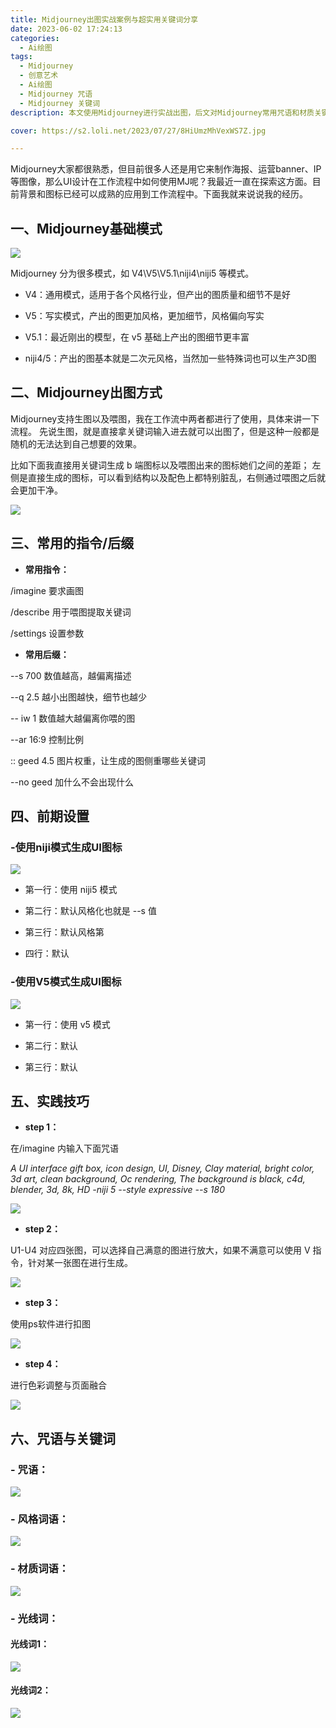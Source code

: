 ```yaml
---
title: Midjourney出图实战案例与超实用关键词分享
date: 2023-06-02 17:24:13
categories:
  - Ai绘图
tags:
  - Midjourney
  - 创意艺术
  - Ai绘图
  - Midjourney 咒语
  - Midjourney 关键词
description: 本文使用Midjourney进行实战出图，后文对Midjourney常用咒语和材质关键词进行分享。

cover: https://s2.loli.net/2023/07/27/8HiUmzMhVexWS7Z.jpg

---
```


Midjourney大家都很熟悉，但目前很多人还是用它来制作海报、运营banner、IP等图像，那么UI设计在工作流程中如何使用MJ呢？我最近一直在探索这方面。目前背景和图标已经可以成熟的应用到工作流程中。下面我就来说说我的经历。

## 一、Midjourney基础模式

![](https://s2.loli.net/2023/07/27/8HiUmzMhVexWS7Z.jpg)

Midjourney 分为很多模式，如 V4\V5\V5.1\niji4\niji5 等模式。

- V4：通用模式，适用于各个风格行业，但产出的图质量和细节不是好

- V5：写实模式，产出的图更加风格，更加细节，风格偏向写实

- V5.1：最近刚出的模型，在 v5 基础上产出的图细节更丰富

- niji4/5：产出的图基本就是二次元风格，当然加一些特殊词也可以生产3D图

## 二、Midjourney出图方式

Midjourney支持生图以及喂图，我在工作流中两者都进行了使用，具体来讲一下流程。
先说生图，就是直接拿关键词输入进去就可以出图了，但是这种一般都是随机的无法达到自己想要的效果。

比如下面我直接用关键词生成 b 端图标以及喂图出来的图标她们之间的差距；
左侧是直接生成的图标，可以看到结构以及配色上都特别脏乱，右侧通过喂图之后就会更加干净。

![](https://s2.loli.net/2023/07/27/9lnpWLJIdXM2NxE.png)

## 三、常用的指令/后缀

- **常用指令：**

/imagine 要求画图

/describe 用于喂图提取关键词

/settings 设置参数

- **常用后缀：**

--s 700 数值越高，越偏离描述

--q 2.5 越小出图越快，细节也越少

-- iw 1 数值越大越偏离你喂的图

--ar 16:9 控制比例

:: geed 4.5 图片权重，让生成的图侧重哪些关键词

--no geed 加什么不会出现什么

## 四、前期设置

### -使用niji模式生成UI图标

![](https://s2.loli.net/2023/07/27/uyzLOj1g5pdPoVk.png)

- 第一行：使用 niji5 模式

- 第二行：默认风格化也就是 --s 值

- 第三行：默认风格第

- 四行：默认


### -使用V5模式生成UI图标

![](https://s2.loli.net/2023/07/27/7rQg9CmbuNGT6wj.png)

- 第一行：使用 v5 模式

- 第二行：默认

- 第三行：默认

## 五、实践技巧

- **step 1：**

在/imagine 内输入下面咒语

*A UI interface gift box, icon design, UI, Disney, Clay material, bright color, 3d art, clean background, Oc rendering, The background is black, c4d, blender, 3d, 8k, HD -niji 5 --style expressive --s 180*

![](https://s2.loli.net/2023/07/27/1k9HyhVwO3p2u5D.png)

- **step 2：**

U1-U4 对应四张图，可以选择自己满意的图进行放大，如果不满意可以使用 V 指令，针对某一张图在进行生成。

![](https://s2.loli.net/2023/07/27/NRO2QuxLUDGEloJ.png)

- **step 3：**

使用ps软件进行扣图

![](https://s2.loli.net/2023/07/27/ZXLfMSYhqr4I7JT.png)

- **step 4：**

进行色彩调整与页面融合

![](https://s2.loli.net/2023/07/27/bYLpJgUMixWle9s.png)

## 六、咒语与关键词

### - 咒语：

![](https://s2.loli.net/2023/07/27/FIT9zDYynGJfcSM.png)

### - 风格词语：

![](https://s2.loli.net/2023/07/27/NIgvfHyWemCKrDM.jpg)

### - 材质词语：

![](https://s2.loli.net/2023/07/27/qp9CoL4EOFN1QI2.jpg)

### - 光线词：

#### 光线词1：

![](https://s2.loli.net/2023/07/27/4LxrU8SinMcD2Po.jpg)

#### 光线词2：

![](https://s2.loli.net/2023/07/27/Q527PuY1Ld3TAC8.jpg)

